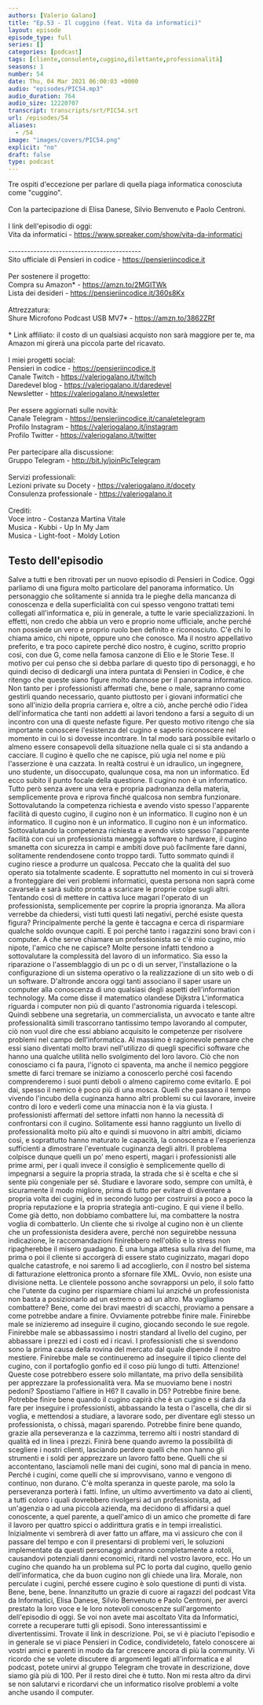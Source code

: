 ```yaml
---
authors: [Valerio Galano]
title: "Ep.53 - Il cuggino (feat. Vita da informatici)"
layout: episode
episode_type: full
series: []
categories: [podcast]
tags: [cliente,consulente,cuggino,dilettante,professionalità]
seasons: 1
number: 54
date: Thu, 04 Mar 2021 06:00:03 +0000
audio: "episodes/PIC54.mp3"
audio_duration: 764
audio_size: 12220707
transcript: transcripts/srt/PIC54.srt
url: /episodes/54
aliases: 
  - /54
image: "images/covers/PIC54.png"
explicit: "no"
draft: false
type: podcast
---
```

Tre ospiti d'eccezione per parlare di quella piaga informatica conosciuta come "cuggino".<br /><br />Con la partecipazione di Elisa Danese, Silvio Benvenuto e Paolo Centroni.<br /><br />I link dell'episodio di oggi: <br />Vita da informatici - <a href="https://www.spreaker.com/show/vita-da-informatici" rel="noopener">https://www.spreaker.com/show/vita-da-informatici</a> <br /><br />------------------------------------------<br />Sito ufficiale di Pensieri in codice - <a href="https://pensieriincodice.it" rel="noopener">https://pensieriincodice.it</a> <br /><br />Per sostenere il progetto:<br />Compra su Amazon* - <a href="https://amzn.to/2MGITWk" rel="noopener">https://amzn.to/2MGITWk</a>  <br />Lista dei desideri - <a href="https://pensieriincodice.it/360s8Kx" rel="noopener">https://pensieriincodice.it/360s8Kx</a> <br /><br />Attrezzatura:<br />Shure Microfono Podcast USB MV7* - <a href="https://amzn.to/3862ZRf" rel="noopener">https://amzn.to/3862ZRf</a>  <br /><br />* Link affiliato: il costo di un qualsiasi acquisto non sarà maggiore per te, ma Amazon mi girerà una piccola parte del ricavato. <br /><br />I miei progetti social:<br />Pensieri in codice - <a href="https://pensieriincodice.it" rel="noopener">https://pensieriincodice.it</a> <br />Canale Twitch - <a href="https://valeriogalano.it/twitch" rel="noopener">https://valeriogalano.it/twitch</a> <br />Daredevel blog - <a href="https://valeriogalano.it/daredevel" rel="noopener">https://valeriogalano.it/daredevel</a> <br />Newsletter - <a href="https://valeriogalano.it/newsletter" rel="noopener">https://valeriogalano.it/newsletter</a> <br /><br />Per essere aggiornati sulle novità:<br />Canale Telegram - <a href="https://pensieriincodice.it/canaletelegram" rel="noopener">https://pensieriincodice.it/canaletelegram</a> <br />Profilo Instagram - <a href="https://valeriogalano.it/instagram" rel="noopener">https://valeriogalano.it/instagram</a> <br />Profilo Twitter - <a href="https://valeriogalano.it/twitter" rel="noopener">https://valeriogalano.it/twitter</a> <br /><br />Per partecipare alla discussione:<br />Gruppo Telegram - <a href="http://bit.ly/joinPicTelegram" rel="noopener">http://bit.ly/joinPicTelegram</a> <br /><br />Servizi professionali:<br />Lezioni private su Docety - <a href="https://valeriogalano.it/docety" rel="noopener">https://valeriogalano.it/docety</a> <br />Consulenza professionale - <a href="https://valeriogalano.it" rel="noopener">https://valeriogalano.it</a> <br /><br />Crediti:<br />Voce intro - Costanza Martina Vitale<br />Musica - Kubbi - Up In My Jam<br />Musica - Light-foot - Moldy Lotion

<!-- more -->

## Testo dell'episodio

Salve a tutti e ben ritrovati per un nuovo episodio di Pensieri in Codice.
Oggi parliamo di una figura molto particolare del panorama informatico.
Un personaggio che solitamente si annida tra le pieghe della mancanza di conoscenza
e della superficialità con cui spesso vengono trattati temi collegati all'informatica
e, più in generale, a tutte le varie specializzazioni.
In effetti, non credo che abbia un vero e proprio nome ufficiale,
anche perché non possiede un vero e proprio ruolo ben definito e riconosciuto.
C'è chi lo chiama amico, chi nipote,
oppure uno che conosco.
Ma il nostro appellativo preferito, e tra poco capirete perché dico nostro,
è cugino, scritto proprio così, con due G, come nella famosa canzone di Elio e le Storie Tese.
Il motivo per cui penso che si debba parlare di questo tipo di personaggi,
e ho quindi deciso di dedicargli una intera puntata di Pensieri in Codice,
è che ritengo che queste siano figure molto dannose per il panorama informatico.
Non tanto per i professionisti affermati che, bene o male,
sapranno come gestirli quando necessario,
quanto piuttosto per i giovani informatici che sono all'inizio della propria carriera
e, oltre a ciò, anche perché odio l'idea dell'informatica
che tanti non addetti ai lavori tendono a farsi a seguito di un incontro con una di queste nefaste figure.
Per questo motivo ritengo che sia importante conoscere l'esistenza del cugino
e saperlo riconoscere nel momento in cui lo si dovesse incontrare.
In tal modo sarà possibile evitarlo o almeno essere consapevoli della situazione nella quale ci si sta andando a cacciare.
Il cugino è quello che ne capisce, più ugia nel nome e più l'asserzione è una cazzata.
In realtà costrui è un idraulico, un ingegnere, uno studente, un disoccupato, qualunque cosa, ma non un informatico.
Ed ecco subito il punto focale della questione.
Il cugino non è un informatico.
Tutto però senza avere una vera e propria padronanza della materia,
semplicemente prova e riprova finché qualcosa non sembra funzionare.
Sottovalutando la competenza richiesta e avendo visto spesso l'apparente facilità di questo cugino,
il cugino non è un informatico.
Il cugino non è un informatico.
Il cugino non è un informatico.
Il cugino non è un informatico.
Sottovalutando la competenza richiesta e avendo visto spesso l'apparente facilità con cui un professionista maneggia software o hardware,
il cugino smanetta con sicurezza in campi e ambiti dove può facilmente fare danni, solitamente rendendosene conto troppo tardi.
Tutto sommato quindi il cugino riesce a produrre un qualcosa.
Peccato che la qualità del suo operato sia totalmente scadente.
E soprattutto nel momento in cui si troverà a fronteggiare dei veri problemi informatici,
questa persona non saprà come cavarsela e sarà subito pronta a scaricare le proprie colpe sugli altri.
Tentando così di mettere in cattiva luce magari l'operato di un professionista,
semplicemente per coprire la propria ignoranza.
Ma allora verrebbe da chiedersi, visti tutti questi lati negativi,
perché esiste questa figura?
Principalmente perché la gente è taccagna e cerca di risparmiare qualche soldo ovunque capiti.
E poi perché tanto i ragazzini sono bravi con i computer.
A che serve chiamare un professionista se c'è mio cugino, mio nipote, l'amico che ne capisce?
Molte persone infatti tendono a sottovalutare la complessità del lavoro di un informatico.
Sia esso la riparazione o l'assemblaggio di un pc o di un server,
l'installazione o la configurazione di un sistema operativo
o la realizzazione di un sito web o di un software.
D'altronde ancora oggi tanti associano il saper usare un computer
alla conoscenza di uno qualsiasi degli aspetti dell'information technology.
Ma come disse il matematico olandese Dijkstra
L'informatica riguarda i computer non più di quanto l'astronomia riguarda i telescopi.
Quindi sebbene una segretaria, un commercialista, un avvocato e tante altre professionalità simili
trascorrano tantissimo tempo lavorando al computer,
ciò non vuol dire che essi abbiano acquisito le competenze per risolvere problemi nel campo dell'informatica.
Al massimo è ragionevole pensare che essi siano diventati molto bravi
nell'utilizzo di quegli specifici software che hanno una qualche utilità nello svolgimento del loro lavoro.
Ciò che non conosciamo ci fa paura, l'ignoto ci spaventa,
ma anche il nemico peggiore smette di farci tremare se iniziamo a conoscerlo
perché così facendo comprenderemo i suoi punti deboli o almeno capiremo come evitarlo.
E poi dai, spesso il nemico è poco più di una mosca.
Quelli che passano il tempo vivendo l'incubo della cuginanza hanno altri problemi su cui lavorare,
inveire contro di loro e vederli come una minaccia non è la via giusta.
I professionisti affermati del settore infatti non hanno la necessità di confrontarsi con il cugino.
Solitamente essi hanno raggiunto un livello di professionalità molto più alto
e quindi si muovono in altri ambiti, diciamo così,
e soprattutto hanno maturato le capacità, la conoscenza e l'esperienza sufficienti
a dimostrare l'eventuale cuginanza degli altri.
Il problema colpisce dunque quelli un po' meno esperti, magari i professionisti alle prime armi,
per i quali invece il consiglio è semplicemente quello di impegnarsi a seguire la propria strada,
la strada che si è scelta e che si sente più congeniale per sé.
Studiare e lavorare sodo, sempre con umiltà, è sicuramente il modo migliore,
prima di tutto per evitare di diventare a propria volta dei cugini,
ed in secondo luogo per costruirsi a poco a poco la propria reputazione e la propria strategia anti-cugino.
E qui viene il bello. Come già detto, non dobbiamo combattere lui,
ma combattere la nostra voglia di combatterlo.
Un cliente che si rivolge al cugino non è un cliente che un professionista desidera avere,
perché non seguirebbe nessuna indicazione, le raccomandazioni finirebbero nell'oblio
e lo stress non ripagherebbe il misero guadagno.
È una lunga attesa sulla riva del fiume,
ma prima o poi il cliente si accorgerà di essere stato cuginizzato,
magari dopo qualche catastrofe, e noi saremo lì ad accoglierlo,
con il nostro bel sistema di fatturazione elettronica pronto a sfornare file XML.
Ovvio, non esiste una divisione netta.
Le clientele possono anche sovrapporsi un pelo,
il solo fatto che l'utente da cugino per risparmiare chiami lui anziché un professionista
non basta a posizionarlo ad un estremo o ad un altro.
Ma vogliamo combattere?
Bene, come dei bravi maestri di scacchi, proviamo a pensare a come potrebbe andare a finire.
Ovviamente potrebbe finire male.
Finirebbe male se inizieremo ad inseguire il cugino, giocando secondo le sue regole.
Finirebbe male se abbassassimo i nostri standard al livello del cugino,
per abbassare i prezzi ed i costi ed i ricavi.
I professionisti che si svendono sono la prima causa della rovina del mercato dal quale dipende il nostro mestiere.
Finirebbe male se continueremo ad inseguire il tipico cliente del cugino,
con il portafoglio gonfio ed il coso più lungo di tutti.
Attenzione! Queste cose potrebbero essere solo millantate,
ma privo della sensibilità per apprezzare la professionalità vera.
Ma se muoviamo bene i nostri pedoni?
Spostiamo l'alfiere in H6? Il cavallo in D5?
Potrebbe finire bene.
Potrebbe finire bene quando il cugino capirà che è un cugino
e si darà da fare per inseguire i professionisti,
abbassando la testa o l'ascella, che dir si voglia,
e mettendosi a studiare, a lavorare sodo,
per diventare egli stesso un professionista,
o chissà, magari sparendo.
Potrebbe finire bene quando, grazie alla perseveranza e la cazzimma,
terremo alti i nostri standard di qualità ed in linea i prezzi.
Finirà bene quando avremo la possibilità di scegliere i nostri clienti,
lasciando perdere quelli che non hanno gli strumenti e i soldi
per apprezzare un lavoro fatto bene.
Quelli che si accontentano, lasciamoli nelle mani dei cugini,
sono mal di pancia in meno.
Perché i cugini, come quelli che si improvvisano,
vanno e vengono di continuo, non durano.
C'è molta speranza in queste parole, ma solo la perseveranza porterà i fatti.
Infine, un ultimo avvertimento va dato ai clienti,
a tutti coloro i quali dovrebbero rivolgersi ad un professionista,
ad un'agenzia o ad una piccola azienda,
ma decidono di affidarsi a quel conoscente, a quel parente,
a quell'amico di un amico che promette di fare il lavoro
per quattro spicci o addirittura gratis e in tempi irrealistici.
Inizialmente vi sembrerà di aver fatto un affare,
ma vi assicuro che con il passare del tempo
e con il presentarsi di problemi veri,
le soluzioni implementate da questi personaggi andranno completamente a rotoli,
causandovi potenziali danni economici, ritardi nel vostro lavoro, ecc.
Ho un cugino che quando ha un problema sul PC
lo porta dal cugino, quello genio dell'informatica,
che da buon cugino non gli chiede una lira.
Morale, non perculate i cugini,
perché essere cugino è solo questione di punti di vista.
Bene, bene, bene.
Innanzitutto un grazie di cuore ai ragazzi del podcast Vita da Informatici,
Elisa Danese, Silvio Benvenuto e Paolo Centroni,
per averci prestato la loro voce e le loro notevoli conoscenze
sull'argomento dell'episodio di oggi.
Se voi non avete mai ascoltato Vita da Informatici,
correte a recuperare tutti gli episodi.
Sono interessantissimi e divertentissimi.
Trovate il link in descrizione.
Poi, se vi è piaciuto l'episodio
e in generale se vi piace Pensieri in Codice,
condividetelo, fatelo conoscere ai vostri amici e parenti
in modo da far crescere ancora di più la community.
Vi ricordo che se volete discutere
di argomenti legati all'informatica e al podcast,
potete unirvi al gruppo Telegram che trovate in descrizione,
dove siamo già più di 100.
Per il resto direi che è tutto.
Non mi resta altro da dirvi se non salutarvi
e ricordarvi che un informatico risolve problemi
a volte anche usando il computer.

